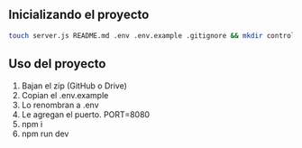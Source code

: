 
## Inicializando el proyecto

```sh
touch server.js README.md .env .env.example .gitignore && mkdir controllers models middlewares data routers public && npm init -y && npm i express express-validator mongoose multer cors && npm i nodemon dotenv -D
```

## Uso del proyecto

1. Bajan el zip (GitHub o Drive)
2. Copian el .env.example
3. Lo renombran a .env
4. Le agregan el puerto. PORT=8080
5. npm i
6. npm run dev